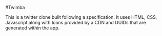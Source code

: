 #Twimba

This is a twitter clone built following a specification. It uses HTML, CSS, Javascript along with Icons provided by a CDN
and UUIDs that are generated within the app. 